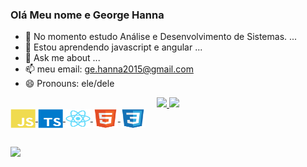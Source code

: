 ### Olá Meu nome e George Hanna 

- 🔭 No momento estudo Análise e Desenvolvimento de Sistemas. ...
- 🌱 Estou aprendendo javascript e angular ...
- 💬 Ask me about ...
- 📫 meu email: ge.hanna2015@gmail.com
- 😄 Pronouns: ele/dele


<div align="center">
  <a href="https://github.com/gehhanna">
  <img height="180em" src="https://github-readme-stats.vercel.app/api?username=gehhanna&show_icons=true&theme=dracula&include_all_commits=true&count_private=true"/>
  <img height="180em" src="https://github-readme-stats.vercel.app/api/top-langs/?username=gehhanna&layout=compact&langs_count=7&theme=dracula"/>
</div>
<div>
  <img align="center" alt="Rafa-Js" height="30" width="40" src="https://raw.githubusercontent.com/devicons/devicon/master/icons/javascript/javascript-plain.svg">
  <img align="center" alt="Rafa-Ts" height="30" width="40" src="https://raw.githubusercontent.com/devicons/devicon/master/icons/typescript/typescript-plain.svg">
  <img align="center" alt="Rafa-React" height="30" width="40" src="https://raw.githubusercontent.com/devicons/devicon/master/icons/react/react-original.svg">
  <img align="center" alt="Rafa-HTML" height="30" width="40" src="https://raw.githubusercontent.com/devicons/devicon/master/icons/html5/html5-original.svg">
  <img align="center" alt="Rafa-CSS" height="30" width="40" src="https://raw.githubusercontent.com/devicons/devicon/master/icons/css3/css3-original.svg">
  </div>
  
  ##
  
  <div>
  
   <a href="https://www.linkedin.com/in/gehhanna-45875016a" target="_blank"><img src="https://img.shields.io/badge/-LinkedIn-%230077B5?style=for-the-badge&logo=linkedin&logoColor=white" target="_blank"></a>
    
  </div>
